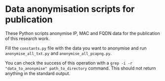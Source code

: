 # Data anonymisation scripts for publication

These Python scripts anonymise IP, MAC and FQDN data for the publication of this research work.

Fill the `constants.py` file with the data you want to anonymise and run `anonymise_all_txt.py` and `anonymise_all_pcapng.py`.

You can check the success of this operation with a `grep -i -r "data_to_anonymise" path_to_directory` command. This should not return anything in the standard output.